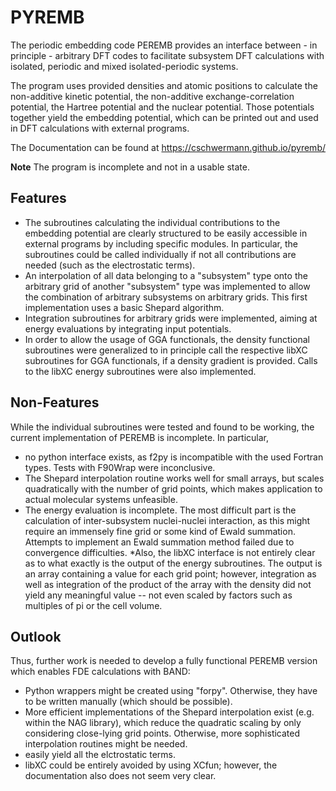 # PYREMB

The periodic embedding code PEREMB provides an interface between - in principle - arbitrary DFT codes to facilitate subsystem DFT calculations with isolated, periodic and mixed isolated-periodic systems.

The program uses provided densities and atomic positions to calculate the non-additive kinetic potential, the non-additive exchange-correlation potential, the Hartree potential and the nuclear potential. Those potentials together yield the embedding potential, which can be printed out and used in DFT calculations with external programs.

The Documentation can be found at https://cschwermann.github.io/pyremb/

**Note** The program is incomplete and not in a usable state. 

## Features
 * The subroutines calculating the individual contributions to the embedding potential are clearly structured to be easily accessible in external programs by including specific modules. In particular, the subroutines could be called individually if not all contributions are needed (such as the electrostatic terms).
 * An interpolation of all data belonging to a "subsystem" type onto the arbitrary grid of another "subsystem" type was implemented to allow the combination of arbitrary subsystems on arbitrary grids. This first implementation uses a basic Shepard algorithm.
 * Integration subroutines for arbitrary grids were implemented, aiming at energy evaluations by integrating input potentials.
 * In order to allow the usage of GGA functionals, the density functional subroutines were generalized to in principle call the respective libXC subroutines for GGA functionals, if a density gradient is provided. Calls to the libXC energy subroutines were also implemented.    

## Non-Features
While the individual subroutines were tested and found to be working, the current implementation of PEREMB is incomplete. In particular, 
 * no python interface exists, as f2py is incompatible with the used Fortran types. Tests with F90Wrap were inconclusive.
 * The Shepard interpolation routine works well for small arrays, but scales quadratically with the number of grid points, which makes application to actual molecular systems unfeasible. 
 * The energy evaluation is incomplete. The most difficult part is the calculation of inter-subsystem nuclei-nuclei interaction, as this might require an immensely fine grid or some kind of Ewald summation. Attempts to implement an Ewald summation method failed due to convergence difficulties.
 *Also, the libXC interface is not entirely clear as to what exactly is the output of the energy subroutines. The output is an array containing a value for each grid point; however, integration as well as integration of the product of the array with the density did not yield any meaningful value -- not even scaled by factors such as multiples of pi or the cell volume.  

## Outlook 
Thus, further work is needed to develop a fully functional PEREMB version which enables FDE calculations with BAND:
 * Python wrappers might be created using "forpy". Otherwise, they have to be written manually (which should be possible).
 * More efficient implementations  of the Shepard interpolation exist  (e.g. within the NAG library), which reduce the quadratic scaling by only considering close-lying grid points. Otherwise, more sophisticated interpolation routines might be needed.
 * easily yield all the elctrostatic terms. 
 * libXC could be entirely avoided by using XCfun; however, the documentation also does not seem very clear.
